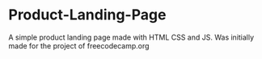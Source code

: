 # Product-Landing-Page
A simple product landing page made with HTML CSS and JS. Was initially made for the project of freecodecamp.org
